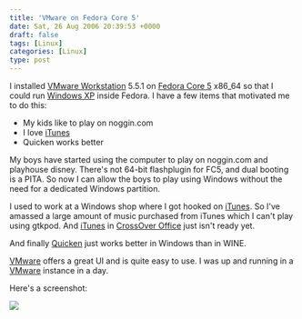 ```yaml
---
title: 'VMware on Fedora Core 5'
date: Sat, 26 Aug 2006 20:39:53 +0000
draft: false
tags: [Linux]
categories: [Linux]
type: post
---
```


I installed [VMware Workstation](http://www.vmware.com/products/ws/) 5.5.1 on [Fedora Core 5](http://fedora.redhat.com/) x86\_64 so that I could run [Windows XP](http://www.microsoft.com/windowsxp/default.mspx) inside Fedora. I have a few items that motivated me to do this:

*   My kids like to play on noggin.com
*   I love [iTunes](http://www.apple.com/itunes/)
*   Quicken works better

My boys have started using the computer to play on noggin.com and playhouse disney. There's not 64-bit flashplugin for FC5, and dual booting is a PITA. So now I can allow the boys to play using Windows without the need for a dedicated Windows partition.

I used to work at a Windows shop where I got hooked on [iTunes](http://www.apple.com/itunes/). So I've amassed a large amount of music purchased from iTunes which I can't play using gtkpod. And [iTunes](http://www.apple.com/itunes/) in [CrossOver Office](http://www.codeweavers.com/products/cxoffice/) just isn't ready yet.

And finally [Quicken](http://quicken.intuit.com/quicken_products.jhtml?priorityCode=3948700000&lid=intuitnav) just works better in Windows than in WINE.

[VMware](http://www.vmware.com/products/ws/) offers a great UI and is quite easy to use. I was up and running in a [VMware](http://www.vmware.com/products/ws/) instance in a day.

Here's a screenshot:

[![](http://familiarodriguez.smugmug.com/photos/90861584-S.jpg)](http://familiarodriguez.smugmug.com/photos/90861584-O.jpg)